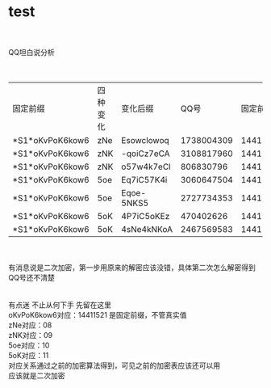 # test
<br />
<br />
 QQ坦白说分析<br />
<br />
<br />
<table>
<tr>
<td>固定前缀</td><td>四种变化</td><td>变化后缀</td><td>QQ号</td><td>固定前缀</td><td>四种变化</td><td>变化后缀</td>
 </tr><tr>
<td>*S1*oKvPoK6kow6</td><td>zNe</td><td>Esowclowoq</td><td>1738004309</td><td>14411521</td><td>08</td><td>96287239</td>
 </tr><tr>
<td>*S1*oKvPoK6kow6</td><td>zNK</td><td>-qoiCz7eCA</td><td>3108817960</td><td>14411521</td><td>09</td><td>29360462</td>
 </tr><tr>
<td>*S1*oKvPoK6kow6</td><td>zNK</td><td>o57w4k7eCl</td><td>806830796</td><td>14411521</td><td>09</td><td>31655467</td>
 </tr><tr>
<td>*S1*oKvPoK6kow6</td><td>5oe</td><td>Eq7iC57K4i</td><td>3060647504</td><td>14411521</td><td>10</td><td>99761553</td>
 </tr><tr>
<td>*S1*oKvPoK6kow6</td><td>5oe</td><td>Eqoe-5NKS5</td><td>2727734353</td><td>14411521</td><td>10</td><td>99021971</td>
 </tr><tr>
<td>*S1*oKvPoK6kow6</td><td>5oK</td><td>4P7iC5oKEz</td><td>470402626</td><td>14411521</td><td>11</td><td>54761190</td>
 </tr><tr>
<td>*S1*oKvPoK6kow6</td><td>5oK</td><td>4sNe4kNKoA</td><td>2467569583</td><td>14411521</td><td>11</td><td>56855932</td>
 </tr>
 </table>
<br />
<br />
有消息说是二次加密，第一步用原来的解密应该没错，具体第二次怎么解密得到QQ号还不清楚<br />
<br />
<br />
有点迷  不止从何下手  先留在这里<br />
oKvPoK6kow6对应：14411521 是固定前缀，不管真实值<br />
zNe对应：08<br />
zNK对应：09<br />
5oe对应：10<br />
5oK对应：11<br />
对应关系通过之前的加密算法得到，可见之前的加密表应该还可以用<br />
应该就是二次加密<br />

